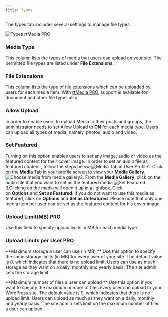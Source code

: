 ```yaml
---
title: Types
---
```


The types tab includes several settings to manage file types.

![Types rtMedia PRO](http://docs.rtcamp.com/wp-content/uploads/2014/06/Types-rtMedia-PRO.jpg)


### Media Type


This column lists the types of media that users can upload on your site. The permitted file types are listed under **File Extensions**.


### File Extensions


This column lists the type of file extensions which can be uploaded by users for each media item. With [rtMedia PRO](https://rtcamp.com/store/rtmedia-pro/), support is available for document and other file types also.


### Allow Upload


In order to enable users to upload Media to their posts and groups, the administrator needs to set Allow Upload to **ON** for each media type. Users can upload all types of media, namely, photos, audio and video.


### Set Featured


Turning on this option enables users to set any image, audio or video as the featured content for their cover image. In order to set an audio file as featured content , follow the steps below:![Media Tab in User Profile](http://docs.rtcamp.com/wp-content/uploads/2014/06/Media-Tab-in-User-Profile.jpg)1. Click on the **Media** Tab in your profile screen to view your **Media Gallery**.![Choose media from media gallery](http://docs.rtcamp.com/wp-content/uploads/2014/06/Media-organised1.jpg)2. From the **Media Gallery**, click on the audio file that you want to set as the featured media.![Set Featured](http://docs.rtcamp.com/wp-content/uploads/2014/06/Set-Featured.jpg)3.Clicking on the media will open it up in a lightbox. Click on **Options** and **Set as Featured**. If you do not want to use this media as featured, click on **Options** and **Set as Unfeatured**. Please note that only one media item per user can be set as the featured content for his cover image.


### Upload Limit(MB) PRO 


Use this field to specify upload limits in MB for each media type.


### Upload Limits per User  PRO 


**Maximum storage a user can use (in MB)
** Use this option to specify the same storage limits (in MB) for every user of your site. The default value is 0, which indicates that there is no upload limit. Users can use as much storage as they want on a daily, monthly and yearly basis. The site admin sets the storage limit.

**Maximum number of files a user can upload
** Use this option if you want to specify the maximum number of files every user can upload to your WordPress site. The default value is 0, which indicates that there is no upload limit. Users can upload as much as they want on a daily, monthly and yearly basis. The site admin sets limit on the maximum number of files a user can upload.


